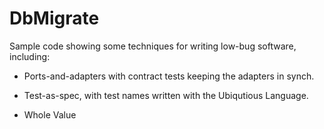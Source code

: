 # DbMigrate

Sample code showing some techniques for writing low-bug software, including:

- Ports-and-adapters with contract tests keeping the adapters in synch.

- Test-as-spec, with test names written with the Ubiqutious Language.

- Whole Value
